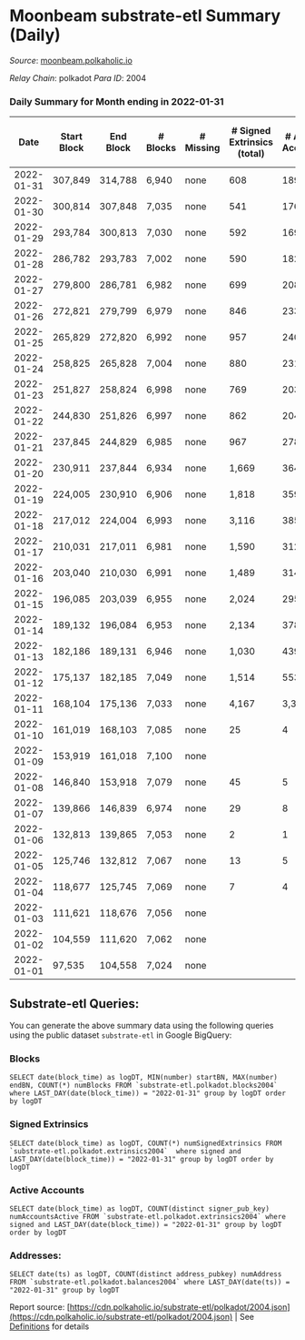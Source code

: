 # Moonbeam substrate-etl Summary (Daily)

_Source_: [moonbeam.polkaholic.io](https://moonbeam.polkaholic.io)

*Relay Chain*: polkadot
*Para ID*: 2004



### Daily Summary for Month ending in 2022-01-31


| Date | Start Block | End Block | # Blocks | # Missing | # Signed Extrinsics (total) | # Active Accounts | # Addresses with Balances | # Events | # Transfers | # XCM Transfers In | # XCM Transfers Out |
| ---- | ----------- | --------- | -------- | --------- | --------------------------- | ----------------- | ------------------------- | -------- | ----------- | ------------------ | ------------------- |
| 2022-01-31 | 307,849 | 314,788 | 6,940 | none  | 608 | 189 | 141,321 | 547,974 | 15,638 ($51,291,494.97) |   |   |
| 2022-01-30 | 300,814 | 307,848 | 7,035 | none  | 541 | 176 |  | 481,666 | 13,578 ($18,981,785.78) |   |   |
| 2022-01-29 | 293,784 | 300,813 | 7,030 | none  | 592 | 169 |  | 545,019 | 17,232 ($31,303,771.09) |   |   |
| 2022-01-28 | 286,782 | 293,783 | 7,002 | none  | 590 | 182 |  | 682,490 | 19,507 ($29,293,092.74) |   |   |
| 2022-01-27 | 279,800 | 286,781 | 6,982 | none  | 699 | 208 |  | 752,162 | 25,684 ($32,599,179.40) |   |   |
| 2022-01-26 | 272,821 | 279,799 | 6,979 | none  | 846 | 233 |  | 777,282 | 23,335 ($39,798,808.82) |   |   |
| 2022-01-25 | 265,829 | 272,820 | 6,992 | none  | 957 | 240 |  | 686,213 | 22,859 ($40,076,255.69) |   |   |
| 2022-01-24 | 258,825 | 265,828 | 7,004 | none  | 880 | 231 |  | 753,087 | 22,993 ($85,875,440.70) |   |   |
| 2022-01-23 | 251,827 | 258,824 | 6,998 | none  | 769 | 203 |  | 757,366 | 24,573 ($34,818,740.73) |   |   |
| 2022-01-22 | 244,830 | 251,826 | 6,997 | none  | 862 | 204 |  | 811,842 | 23,716 ($55,492,825.13) |   |   |
| 2022-01-21 | 237,845 | 244,829 | 6,985 | none  | 967 | 278 |  | 942,324 | 29,745 ($60,853,662.05) |   |   |
| 2022-01-20 | 230,911 | 237,844 | 6,934 | none  | 1,669 | 364 |  | 1,411,154 | 50,998 ($121,831,303.15) |   |   |
| 2022-01-19 | 224,005 | 230,910 | 6,906 | none  | 1,818 | 359 |  | 1,264,363 | 52,043 ($103,253,517.99) |   |   |
| 2022-01-18 | 217,012 | 224,004 | 6,993 | none  | 3,116 | 385 |  | 1,549,287 | 67,369 ($135,844,287.89) |   |   |
| 2022-01-17 | 210,031 | 217,011 | 6,981 | none  | 1,590 | 312 |  | 787,569 | 31,855 ($95,069,748.61) |   |   |
| 2022-01-16 | 203,040 | 210,030 | 6,991 | none  | 1,489 | 314 |  | 992,888 | 43,413 ($133,250,407.26) |   |   |
| 2022-01-15 | 196,085 | 203,039 | 6,955 | none  | 2,024 | 295 |  | 1,623,431 | 90,141 ($186,178,778.49) |   |   |
| 2022-01-14 | 189,132 | 196,084 | 6,953 | none  | 2,134 | 378 |  | 1,660,191 | 77,572 ($267,877,218.59) |   |   |
| 2022-01-13 | 182,186 | 189,131 | 6,946 | none  | 1,030 | 439 |  | 1,455,496 | 81,692 ($311,451,851.19) |   |   |
| 2022-01-12 | 175,137 | 182,185 | 7,049 | none  | 1,514 | 553 |  | 389,251 | 27,299 ($80,162,642.51) |   |   |
| 2022-01-11 | 168,104 | 175,136 | 7,033 | none  | 4,167 | 3,333 |  | 478,471 | 77,727 ($2,017,246,426.99) |   |   |
| 2022-01-10 | 161,019 | 168,103 | 7,085 | none  | 25 | 4 |  | 22,194 |   |   |   |
| 2022-01-09 | 153,919 | 161,018 | 7,100 | none  |  |  |  | 22,096 |   |   |   |
| 2022-01-08 | 146,840 | 153,918 | 7,079 | none  | 45 | 5 |  | 22,315 |   |   |   |
| 2022-01-07 | 139,866 | 146,839 | 6,974 | none  | 29 | 8 |  | 21,691 | 2 ($322,667.49) |   |   |
| 2022-01-06 | 132,813 | 139,865 | 7,053 | none  | 2 | 1 |  | 21,745 |   |   |   |
| 2022-01-05 | 125,746 | 132,812 | 7,067 | none  | 13 | 5 |  | 21,822 |   |   |   |
| 2022-01-04 | 118,677 | 125,745 | 7,069 | none  | 7 | 4 |  | 21,788 |   |   |   |
| 2022-01-03 | 111,621 | 118,676 | 7,056 | none  |  |  |  | 21,708 |   |   |   |
| 2022-01-02 | 104,559 | 111,620 | 7,062 | none  |  |  |  | 21,726 |   |   |   |
| 2022-01-01 | 97,535 | 104,558 | 7,024 | none  |  |  |  | 21,612 |   |   |   |

## Substrate-etl Queries:
You can generate the above summary data using the following queries using the public dataset `substrate-etl` in Google BigQuery:


### Blocks
```
SELECT date(block_time) as logDT, MIN(number) startBN, MAX(number) endBN, COUNT(*) numBlocks FROM `substrate-etl.polkadot.blocks2004`  where LAST_DAY(date(block_time)) = "2022-01-31" group by logDT order by logDT
```


### Signed Extrinsics
```
SELECT date(block_time) as logDT, COUNT(*) numSignedExtrinsics FROM `substrate-etl.polkadot.extrinsics2004`  where signed and LAST_DAY(date(block_time)) = "2022-01-31" group by logDT order by logDT
```


### Active Accounts
```
SELECT date(block_time) as logDT, COUNT(distinct signer_pub_key) numAccountsActive FROM `substrate-etl.polkadot.extrinsics2004` where signed and LAST_DAY(date(block_time)) = "2022-01-31" group by logDT order by logDT
```


### Addresses:
```
SELECT date(ts) as logDT, COUNT(distinct address_pubkey) numAddress FROM `substrate-etl.polkadot.balances2004` where LAST_DAY(date(ts)) = "2022-01-31" group by logDT
```



Report source: [https://cdn.polkaholic.io/substrate-etl/polkadot/2004.json](https://cdn.polkaholic.io/substrate-etl/polkadot/2004.json) | See [Definitions](/DEFINITIONS.md) for details
